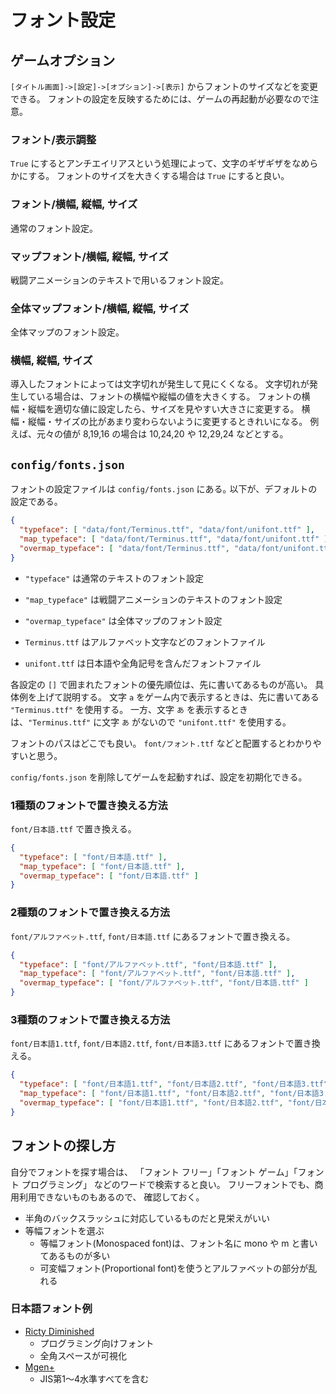 # フォント設定

## ゲームオプション
`[タイトル画面]->[設定]->[オプション]->[表示]` からフォントのサイズなどを変更できる。
フォントの設定を反映するためには、ゲームの再起動が必要なので注意。

### フォント/表示調整
`True` にするとアンチエイリアスという処理によって、文字のギザギザをなめらかにする。
フォントのサイズを大きくする場合は `True` にすると良い。

### フォント/横幅, 縦幅, サイズ
通常のフォント設定。

### マップフォント/横幅, 縦幅, サイズ
戦闘アニメーションのテキストで用いるフォント設定。

### 全体マップフォント/横幅, 縦幅, サイズ
全体マップのフォント設定。

### 横幅, 縦幅, サイズ
導入したフォントによっては文字切れが発生して見にくくなる。
文字切れが発生している場合は、フォントの横幅や縦幅の値を大きくする。
フォントの横幅・縦幅を適切な値に設定したら、サイズを見やすい大きさに変更する。
横幅・縦幅・サイズの比があまり変わらないように変更するときれいになる。
例えば、元々の値が 8,19,16 の場合は 10,24,20 や 12,29,24 などとする。

## `config/fonts.json`
フォントの設定ファイルは `config/fonts.json` にある｡
以下が、デフォルトの設定である。

```json
{
  "typeface": [ "data/font/Terminus.ttf", "data/font/unifont.ttf" ],
  "map_typeface": [ "data/font/Terminus.ttf", "data/font/unifont.ttf" ],
  "overmap_typeface": [ "data/font/Terminus.ttf", "data/font/unifont.ttf" ]
}
```

* `"typeface"` は通常のテキストのフォント設定
* `"map_typeface"` は戦闘アニメーションのテキストのフォント設定
* `"overmap_typeface"` は全体マップのフォント設定

* `Terminus.ttf` はアルファベット文字などのフォントファイル
* `unifont.ttf` は日本語や全角記号を含んだフォントファイル

各設定の `[]` で囲まれたフォントの優先順位は、先に書いてあるものが高い。
具体例を上げて説明する。
文字 `a` をゲーム内で表示するときは、先に書いてある `"Terminus.ttf"` を使用する。
一方、文字 `あ` を表示するときは、`"Terminus.ttf"` に文字 `あ` がないので
`"unifont.ttf"` を使用する。

フォントのパスはどこでも良い。
`font/フォント.ttf` などと配置するとわかりやすいと思う。

`config/fonts.json` を削除してゲームを起動すれば、設定を初期化できる。

### 1種類のフォントで置き換える方法
`font/日本語.ttf` で置き換える。

```json
{
  "typeface": [ "font/日本語.ttf" ],
  "map_typeface": [ "font/日本語.ttf" ],
  "overmap_typeface": [ "font/日本語.ttf" ]
}
```

### 2種類のフォントで置き換える方法
`font/アルファベット.ttf`, `font/日本語.ttf` にあるフォントで置き換える。

```json
{
  "typeface": [ "font/アルファベット.ttf", "font/日本語.ttf" ],
  "map_typeface": [ "font/アルファベット.ttf", "font/日本語.ttf" ],
  "overmap_typeface": [ "font/アルファベット.ttf", "font/日本語.ttf" ]
}
```

### 3種類のフォントで置き換える方法
`font/日本語1.ttf`, `font/日本語2.ttf`, `font/日本語3.ttf`
にあるフォントで置き換える。

```json
{
  "typeface": [ "font/日本語1.ttf", "font/日本語2.ttf", "font/日本語3.ttf" ],
  "map_typeface": [ "font/日本語1.ttf", "font/日本語2.ttf", "font/日本語3.ttf" ],
  "overmap_typeface": [ "font/日本語1.ttf", "font/日本語2.ttf", "font/日本語3.ttf" ]
}
```

## フォントの探し方
自分でフォントを探す場合は、
「フォント フリー」「フォント ゲーム」「フォント プログラミング」
などのワードで検索すると良い。
フリーフォントでも、商用利用できないものもあるので、
確認しておく。

* 半角のバックスラッシュに対応しているものだと見栄えがいい
* 等幅フォントを選ぶ
    * 等幅フォント(Monospaced font)は、フォント名に mono や m と書いてあるものが多い
    * 可変幅フォント(Proportional font)を使うとアルファベットの部分が乱れる

### 日本語フォント例

* [Ricty Diminished](https://github.com/edihbrandon/RictyDiminished)
    * プログラミング向けフォント
    * 全角スペースが可視化
* [Mgen+](http://jikasei.me/font/mgenplus/)
    * JIS第1〜4水準すべてを含む
